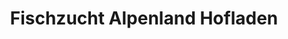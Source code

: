 ---
title: "Fischzucht Alpenland Hofladen"
url: /bad-reichenhall/fischzucht-alpenland-hofladen/
shop: Hofladen
---